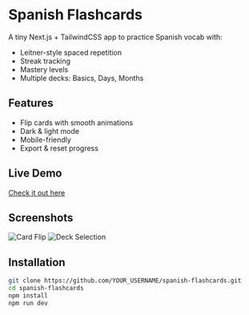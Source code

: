 # Spanish Flashcards

A tiny Next.js + TailwindCSS app to practice Spanish vocab with:

- Leitner-style spaced repetition
- Streak tracking
- Mastery levels
- Multiple decks: Basics, Days, Months

## Features
- Flip cards with smooth animations
- Dark & light mode
- Mobile-friendly
- Export & reset progress

## Live Demo
[Check it out here](https://your-vercel-link.vercel.app)

## Screenshots
![Card Flip](./screenshots/card-flip.png)
![Deck Selection](./screenshots/deck-selection.png)

## Installation
```bash
git clone https://github.com/YOUR_USERNAME/spanish-flashcards.git
cd spanish-flashcards
npm install
npm run dev
